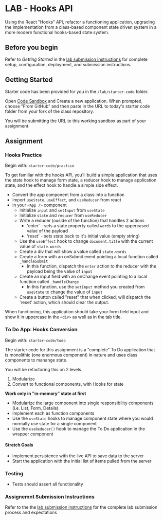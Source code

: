 # LAB - Hooks API

Using the React "Hooks" API, refactor a functioning application, upgrading the implementation from a class-based component state driven system in a more modern functional hooks-based state system.

## Before you begin
Refer to *Getting Started*  in the [lab submission instructions](../../../reference/submission-instructions/labs/README.md) for complete setup, configuration, deployment, and submission instructions.

## Getting Started
Starter code has been provided for you in the `/lab/starter-code` folder. 

Open [Code Sandbox](http://codesandbox.io) and Create a new application. When prompted, choose "From GitHub" and then paste in the URL to today's starter code folder from your fork of the class repository.

You will be submitting the URL to this working sandbox as part of your assignment.

## Assignment


### Hooks Practice

Begin with: `starter-code/practice`

To get familiar with the hooks API, you'll build a simple application that uses the state hook to manage form state, a reducer hook to manage application state, and the effect hook to handle a simple side effect.

* Convert the app component from a class into a function
* Import `useState`. `useEffect`, and `useReducer` from react
* In your `<App />` component
  * Initialize `input` and `setInput` from `useState`
  * Initialize `state` and `reducer` from `useReducer`
  * Write a reducer (ouside of the function) that handles 2 actions
    * 'enter' - sets a state property called `words` to the uppercased value of the payload
    * 'reset' - sets state back to it's initial value (empty string)
  * Use the `useEffect` hook to change `document.title` with the current value of `state.words`
  * Create a div that will show a value called `state.words`
  * Create a form with an onSubmit event pointing a local function called `_handleSubmit`
    * In this function, dispatch the `enter` action to the reducer with the payload being the value of `input`
  * Create an input field with an onChange event pointing to a local function called `_handleChange`
    * In this function, use the `setInput` method you created from `useState` to change the value of `input`
  * Create a button called "reset" that when clicked, will dispatch the 'reset' action, which should clear the output.
  
When functioning, this application should take your form field input and show it in uppercase in the `<div>` as well as in the tab title.


### To Do App: Hooks Conversion

Begin with: `starter-code/todo`

The starter code for this assignment is a "complete" To Do application that is monolithic (one enormous component) in nature and uses class components to manange state.

You will be refactoring this on 2 levels.

1. Modularize
1. Convert to functional components, with Hooks for state

**Work only in "in-memory" state at first**

* Modularize the large component into single responsibility components (i.e. List, Form, Details)
* Implement each as function components
* Use the `useState` hooks to manage component state where you would normally use state for a single component
* Use the `useReducer()` hook to manage the To Do application in the wrapper component

#### Stretch Goals

* Implement persistence with the live API to save data to the server
* Start the application with the initial list of items pulled from the server

### Testing
* Tests should assert all functionality

### Assignemnt Submission Instructions
Refer to the the [lab submission instructions](../../../reference/submission-instructions/labs/README.md) for the complete lab submission process and expectations
